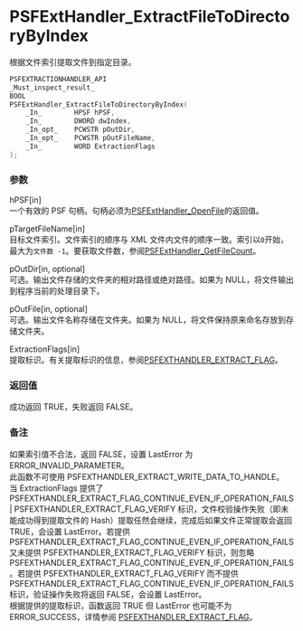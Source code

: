 # PSFExtHandler_ExtractFileToDirectoryByIndex
根据文件索引提取文件到指定目录。
````c
PSFEXTRACTIONHANDLER_API
_Must_inspect_result_
BOOL
PSFExtHandler_ExtractFileToDirectoryByIndex(
	_In_		HPSF hPSF,
	_In_		DWORD dwIndex,
	_In_opt_	PCWSTR pOutDir,
	_In_opt_	PCWSTR pOutFileName,
	_In_		WORD ExtractionFlags
);
````
### 参数
hPSF\[in\]  
一个有效的 PSF 句柄。句柄必须为[PSFExtHandler_OpenFile](PSFExtHandler_OpenFile_zh-Hans.md)的返回值。

pTargetFileName\[in\]  
目标文件索引。文件索引的顺序与 XML 文件内文件的顺序一致。索引以`0`开始，最大为`文件数 -1`。要获取文件数，参阅[PSFExtHandler_GetFileCount](PSFExtHandler_GetFileCount_zh-Hans.md)。

pOutDir\[in, optional\]  
可选。输出文件存储的文件夹的相对路径或绝对路径。如果为 NULL，将文件输出到程序当前的处理目录下。

pOutFile\[in, optional\]  
可选。输出文件名称存储在文件夹。如果为 NULL，将文件保持原来命名存放到存储文件夹。

ExtractionFlags\[in\]  
提取标识。有关提取标识的信息，参阅[PSFEXTHANDLER_EXTRACT_FLAG](PSFEXTHANDLER_EXTRACT_FLAG_zh-Hans.md)。
### 返回值
成功返回 TRUE，失败返回 FALSE。
### 备注
如果索引值不合法，返回 FALSE，设置 LastError 为 ERROR_INVALID_PARAMETER。  
此函数不可使用 PSFEXTHANDLER_EXTRACT_WRITE_DATA_TO_HANDLE。  
当 ExtractionFlags 提供了 PSFEXTHANDLER_EXTRACT_FLAG_CONTINUE_EVEN_IF_OPERATION_FAILS | PSFEXTHANDLER_EXTRACT_FLAG_VERIFY 标识，文件校验操作失败（即未能成功得到提取文件的 Hash）提取任然会继续，完成后如果文件正常提取会返回 TRUE，会设置 LastError。若提供 PSFEXTHANDLER_EXTRACT_FLAG_CONTINUE_EVEN_IF_OPERATION_FAILS 又未提供 PSFEXTHANDLER_EXTRACT_FLAG_VERIFY 标识，则忽略 PSFEXTHANDLER_EXTRACT_FLAG_CONTINUE_EVEN_IF_OPERATION_FAILS。若提供 PSFEXTHANDLER_EXTRACT_FLAG_VERIFY 而不提供 PSFEXTHANDLER_EXTRACT_FLAG_CONTINUE_EVEN_IF_OPERATION_FAILS 标识，验证操作失败将返回 FALSE，会设置 LastError。  
根据提供的提取标识，函数返回 TRUE 但 LastError 也可能不为 ERROR_SUCCESS，详情参阅 [PSFEXTHANDLER_EXTRACT_FLAG](PSFEXTHANDLER_EXTRACT_FLAG_zh-Hans.md)。
